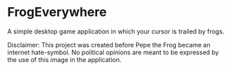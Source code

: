 # FrogEverywhere
A simple desktop game application in which your cursor is trailed by frogs.

Disclaimer: This project was created before Pepe the Frog became an internet hate-symbol. No political opinions are meant to be expressed by the use of this image in the application.
